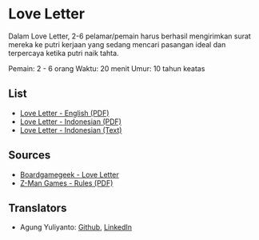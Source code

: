 Love Letter
=====================================================

Dalam Love Letter, 2-6 pelamar/pemain harus berhasil mengirimkan surat mereka ke putri
kerjaan yang sedang mencari pasangan ideal dan terpercaya ketika putri naik tahta.

Pemain: 2 - 6 orang
Waktu: 20 menit
Umur: 10 tahun keatas

## List
* [Love Letter - English (PDF)](love-letter-rules-en.pdf)
* [Love Letter - Indonesian (PDF)](love-letter-rules-id.pdf)
* [Love Letter - Indonesian (Text)](love-letter-rules-id.txt)


## Sources
* [Boardgamegeek - Love Letter](https://boardgamegeek.com/boardgame/277085/love-letter)
* [Z-Man Games - Rules (PDF)](https://images.zmangames.com/filer_public/5b/6c/5b6c17d7-7e0e-4b70-a311-9a6c32066010/ll-rulebook.pdf)


## Translators
* Agung Yuliyanto: [Github](https://github.com/agung96tm), [LinkedIn](https://www.linkedin.com/in/agung96tm/)

